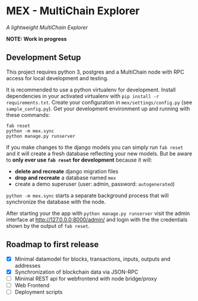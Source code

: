 # MEX - MultiChain Explorer

*A lightweight MultiChain Explorer*

**NOTE: Work in progress**

## Development Setup

This project requires python 3, postgres and a MultiChain node with RPC 
access for local development and testing.

It is recommended to use a python virtualenv for development.
Install dependencies in your activated virtualenv with 
`pip install -r requirements.txt`. Create your configuration in 
`mex/settings/config.py` (see `sample_config.py`). Get your development 
environment up and running with these commands:

```
fab reset
python -m mex.sync
python manage.py runserver
```

If you make changes to the django models you can simply run `fab reset` and
it will create a fresh database reflecting your new models. But be aware to
**only ever use `fab reset` for development** because it will:

- **delete and recreate** django migration files
- **drop and recreate** a database named `mex`
- create a demo superuser (user: admin, password: `autogenerated`)


`python -m mex.sync` starts a separate background process that will synchronize 
the database with the node.

After starting your the app with `python manage.py runserver` visit the admin 
interface at http://127.0.0.0:8000/admin/ and login with the the credentials
shown by the output of `fab reset`.


## Roadmap to first release

- [x] Minimal datamodel for blocks, transactions, inputs, outputs and addresses
- [x] Synchronization of blockchain data via JSON-RPC
- [ ] Minimal REST api for webfrontend with node bridge/proxy
- [ ] Web Frontend
- [ ] Deployment scripts
